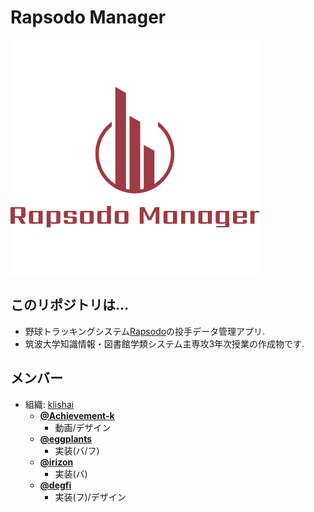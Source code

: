 # Rapsodo Manager

![logo](https://raw.githubusercontent.com/klishai/rapsodo_manager/master/img/logo.png)

## このリポジトリは…

- 野球トラッキングシステム[Rapsodo]の投手データ管理アプリ.
- 筑波大学知識情報・図書館学類システム主専攻3年次授業の作成物です.

## メンバー

- 組織: [klishai]
  - **[@Achievement-k]**
    - 動画/デザイン
  - **[@eggplants]**
    - 実装(バ/フ)
  - **[@irizon]**
    - 実装(バ)
  - **[@degfi]**
    - 実装(フ)/デザイン

[Rapsodo]: https://rapsodo.com/ja/
[klishai]: https://github.com/klishai
[@Achievement-k]: https://github.com/Achievement-k
[@eggplants]: https://github.com/eggplants
[@irizon]: https://github.com/irizon
[@degfi]: https://github.com/
